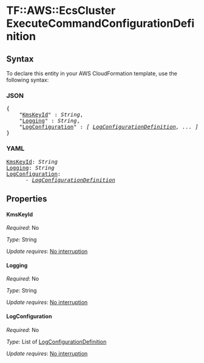 # TF::AWS::EcsCluster ExecuteCommandConfigurationDefinition

## Syntax

To declare this entity in your AWS CloudFormation template, use the following syntax:

### JSON

<pre>
{
    "<a href="#kmskeyid" title="KmsKeyId">KmsKeyId</a>" : <i>String</i>,
    "<a href="#logging" title="Logging">Logging</a>" : <i>String</i>,
    "<a href="#logconfiguration" title="LogConfiguration">LogConfiguration</a>" : <i>[ <a href="logconfigurationdefinition.md">LogConfigurationDefinition</a>, ... ]</i>
}
</pre>

### YAML

<pre>
<a href="#kmskeyid" title="KmsKeyId">KmsKeyId</a>: <i>String</i>
<a href="#logging" title="Logging">Logging</a>: <i>String</i>
<a href="#logconfiguration" title="LogConfiguration">LogConfiguration</a>: <i>
      - <a href="logconfigurationdefinition.md">LogConfigurationDefinition</a></i>
</pre>

## Properties

#### KmsKeyId

_Required_: No

_Type_: String

_Update requires_: [No interruption](https://docs.aws.amazon.com/AWSCloudFormation/latest/UserGuide/using-cfn-updating-stacks-update-behaviors.html#update-no-interrupt)

#### Logging

_Required_: No

_Type_: String

_Update requires_: [No interruption](https://docs.aws.amazon.com/AWSCloudFormation/latest/UserGuide/using-cfn-updating-stacks-update-behaviors.html#update-no-interrupt)

#### LogConfiguration

_Required_: No

_Type_: List of <a href="logconfigurationdefinition.md">LogConfigurationDefinition</a>

_Update requires_: [No interruption](https://docs.aws.amazon.com/AWSCloudFormation/latest/UserGuide/using-cfn-updating-stacks-update-behaviors.html#update-no-interrupt)


